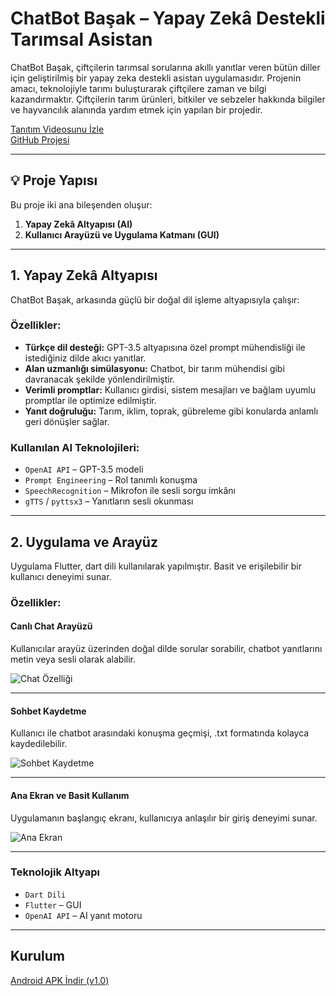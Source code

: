 # ChatBot Başak – Yapay Zekâ Destekli Tarımsal Asistan

ChatBot Başak, çiftçilerin tarımsal sorularına akıllı yanıtlar veren bütün diller için geliştirilmiş bir yapay zeka destekli asistan uygulamasıdır. Projenin amacı, teknolojiyle tarımı buluşturarak çiftçilere zaman ve bilgi kazandırmaktır. Çiftçilerin tarım ürünleri, bitkiler ve sebzeler hakkında bilgiler ve hayvancılık alanında yardım etmek için yapılan bir projedir.

[Tanıtım Videosunu İzle](https://www.youtube.com/watch?v=CBq4J4ReHJU)  
[GitHub Projesi](https://github.com/AhmetBahr/Ai_Bot)

---

## 💡 Proje Yapısı

Bu proje iki ana bileşenden oluşur:

1. **Yapay Zekâ Altyapısı (AI)**
2. **Kullanıcı Arayüzü ve Uygulama Katmanı (GUI)**

---

## 1. Yapay Zekâ Altyapısı

ChatBot Başak, arkasında güçlü bir doğal dil işleme altyapısıyla çalışır:

### Özellikler:

- **Türkçe dil desteği:** GPT-3.5 altyapısına özel prompt mühendisliği ile istediğiniz dilde akıcı yanıtlar.
- **Alan uzmanlığı simülasyonu:** Chatbot, bir tarım mühendisi gibi davranacak şekilde yönlendirilmiştir.
- **Verimli promptlar:** Kullanıcı girdisi, sistem mesajları ve bağlam uyumlu promptlar ile optimize edilmiştir.
- **Yanıt doğruluğu:** Tarım, iklim, toprak, gübreleme gibi konularda anlamlı geri dönüşler sağlar.

### Kullanılan AI Teknolojileri:

- `OpenAI API` – GPT-3.5 modeli
- `Prompt Engineering` – Rol tanımlı konuşma
- `SpeechRecognition` – Mikrofon ile sesli sorgu imkânı
- `gTTS` / `pyttsx3` – Yanıtların sesli okunması

---

## 2. Uygulama ve Arayüz

Uygulama Flutter, dart dili kullanılarak yapılmıştır. Basit ve erişilebilir bir kullanıcı deneyimi sunar.

### Özellikler:

#### Canlı Chat Arayüzü
Kullanıcılar arayüz üzerinden doğal dilde sorular sorabilir, chatbot yanıtlarını metin veya sesli olarak alabilir.

![Chat Özelliği](https://i.imgur.com/knnvFYA.gif)

---

#### Sohbet Kaydetme
Kullanıcı ile chatbot arasındaki konuşma geçmişi, .txt formatında kolayca kaydedilebilir.

![Sohbet Kaydetme](https://i.imgur.com/xfaP12u.gif)

---

#### Ana Ekran ve Basit Kullanım
Uygulamanın başlangıç ekranı, kullanıcıya anlaşılır bir giriş deneyimi sunar.

![Ana Ekran](https://i.imgur.com/Yl0JcSa.gif)

---

### Teknolojik Altyapı

- `Dart Dili`
- `Flutter` – GUI
- `OpenAI API` – AI yanıt motoru

---

## Kurulum

[Android APK İndir (v1.0)](https://github.com/AhmetBahr/Ai_Bot/releases/download/v1.0/BasakChatBot.apk)
